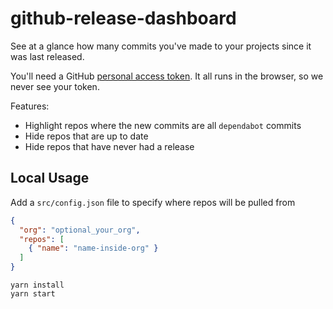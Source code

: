 # github-release-dashboard

See at a glance how many commits you've made to your projects since it was last released.

You'll need a GitHub [personal access token](https://github.com/settings/tokens). It all runs in the browser, so we never see your token.

Features:

- Highlight repos where the new commits are all `dependabot` commits
- Hide repos that are up to date
- Hide repos that have never had a release

## Local Usage

Add a `src/config.json` file to specify where repos will be pulled from

```json
{
  "org": "optional_your_org",
  "repos": [
    { "name": "name-inside-org" }
  ]
}
```

```
yarn install
yarn start
```
